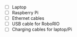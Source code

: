 - [ ] Laptop
- [ ] Raspberry Pi
- [ ] Ethernet cables
- [ ] USB cable for RoboRIO
- [ ] Charging cables for laptop/Pi
